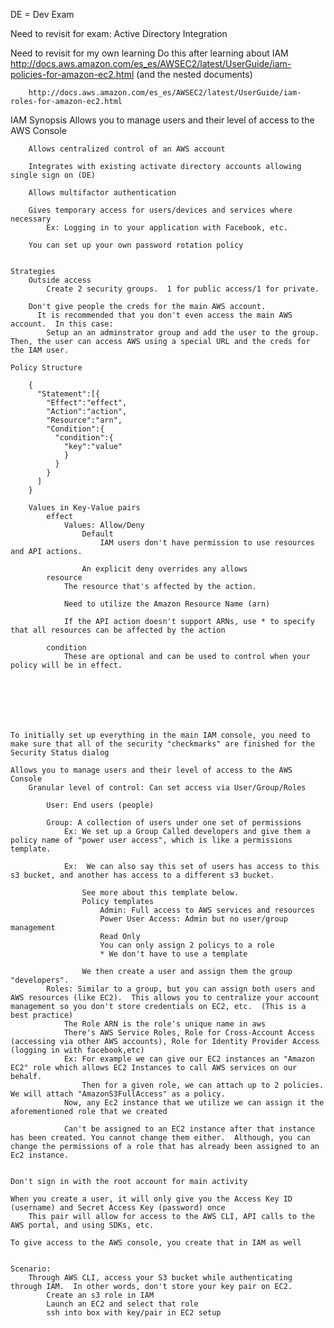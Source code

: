 DE = Dev Exam

Need to revisit for exam: Active Directory Integration

Need to revisit for my own learning
    Do this after learning about IAM
        http://docs.aws.amazon.com/es_es/AWSEC2/latest/UserGuide/iam-policies-for-amazon-ec2.html (and the nested documents)

        http://docs.aws.amazon.com/es_es/AWSEC2/latest/UserGuide/iam-roles-for-amazon-ec2.html

IAM
    Synopsis
        Allows you to manage users and their level of access to the AWS Console

        Allows centralized control of an AWS account

        Integrates with existing activate directory accounts allowing single sign on (DE)

        Allows multifactor authentication

        Gives temporary access for users/devices and services where necessary
            Ex: Logging in to your application with Facebook, etc.

        You can set up your own password rotation policy


    Strategies
        Outside access
            Create 2 security groups.  1 for public access/1 for private.

        Don't give people the creds for the main AWS account.
          It is recommended that you don't even access the main AWS account.  In this case:
            Setup an an adminstrator group and add the user to the group.  Then, the user can access AWS using a special URL and the creds for the IAM user.

    Policy Structure

        {
          "Statement":[{
            "Effect":"effect",
            "Action":"action",
            "Resource":"arn",
            "Condition":{
              "condition":{
                "key":"value"
                }
              }
            }
          ]
        }

        Values in Key-Value pairs
            effect
                Values: Allow/Deny
                    Default
                        IAM users don't have permission to use resources and API actions.

                    An explicit deny overrides any allows
            resource
                The resource that's affected by the action.

                Need to utilize the Amazon Resource Name (arn)

                If the API action doesn't support ARNs, use * to specify that all resources can be affected by the action

            condition
                These are optional and can be used to control when your policy will be in effect.







    To initially set up everything in the main IAM console, you need to make sure that all of the security "checkmarks" are finished for the Security Status dialog

    Allows you to manage users and their level of access to the AWS Console
        Granular level of control: Can set access via User/Group/Roles

            User: End users (people)

            Group: A collection of users under one set of permissions
                Ex: We set up a Group Called developers and give them a policy name of "power user access", which is like a permissions template.

                Ex:  We can also say this set of users has access to this s3 bucket, and another has access to a different s3 bucket.
                
                    See more about this template below.
                    Policy templates
                        Admin: Full access to AWS services and resources
                        Power User Access: Admin but no user/group management
                        Read Only
                        You can only assign 2 policys to a role
                        * We don't have to use a template

                    We then create a user and assign them the group "developers".  
            Roles: Similar to a group, but you can assign both users and AWS resources (like EC2).  This allows you to centralize your account management so you don't store credentials on EC2, etc.  (This is a best practice)
                The Role ARN is the role's unique name in aws
                There's AWS Service Roles, Role for Cross-Account Access (accessing via other AWS accounts), Role for Identity Provider Access (logging in with facebook,etc)
                Ex: For example we can give our EC2 instances an "Amazon EC2" role which allows EC2 Instances to call AWS services on our behalf.
                    Then for a given role, we can attach up to 2 policies.  We will attach "AmazonS3FullAccess" as a policy.
                Now, any Ec2 instance that we utilize we can assign it the aforementioned role that we created

                Can't be assigned to an EC2 instance after that instance has been created. You cannot change them either.  Although, you can change the permissions of a role that has already been assigned to an Ec2 instance.


    Don't sign in with the root account for main activity

    When you create a user, it will only give you the Access Key ID (username) and Secret Access Key (password) once
        This pair will allow for access to the AWS CLI, API calls to the AWS portal, and using SDKs, etc.

    To give access to the AWS console, you create that in IAM as well


    Scenario:
        Through AWS CLI, access your S3 bucket while authenticating through IAM.  In other words, don't store your key pair on EC2.
            Create an s3 role in IAM
            Launch an EC2 and select that role
            ssh into box with key/pair in EC2 setup
         

